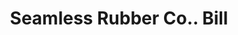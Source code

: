 ---
doi: 10.7916/D8JQ2C5S
date_other: '1890'
date_other_textual: 1890-1899
form: printed ephemera
genre:
- Invoices
name:
- Seamless Rubber Co.
object_in_context_url: https://biggert.cul.columbia.edu/items/view/ave_biggert_01828
subject_hierarchical_geographic:
- New Haven, Connecticut, United States
subject_name:
- Seamless Rubber Co.
title: Seamless Rubber Co.. Bill
sort_title: Seamless Rubber Co.. Bill
call_number: ave_biggert_01828
coordinates:
- 41.309999999999995,-72.92361111111111
pid: ave_biggert_01828
identifiers: ave_biggert_01828
canvas_id: ldpd:397086
permalink: "/items/ave_biggert_01828/"
layout: iiif-image-page
---